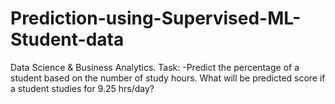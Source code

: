# Prediction-using-Supervised-ML-Student-data
Data Science &amp; Business Analytics. 
Task: -Predict the percentage of a student based on the number of study hours. 
What will be predicted score if a student studies for 9.25 hrs/day?
